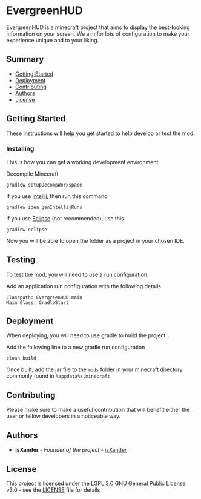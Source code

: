 # EvergreenHUD

EvergreenHUD is a minecraft project that aims to display
the best-looking information on your screen. We aim for
lots of configuration to make your experience unique and
to your liking.

## Summary

- [Getting Started](#getting-started)
- [Deployment](#deployment)
- [Contributing](#contributing)
- [Authors](#authors)
- [License](#license)

## Getting Started

These instructions will help you get started to help develop
or test the mod.

### Installing

This is how you can get a working development environment.

Decompile Minecraft

    gradlew setupDecompWorkspace

If you use [Intellij](https://www.jetbrains.com/idea/), then run this command

    gradlew idea genIntellijRuns

If you use [Eclipse](https://www.eclipse.org/) (not recommended), use this

    gradlew eclipse

Now you will be able to open the folder as a project in your chosen IDE.

## Testing

To test the mod, you will need to use a run configuration.

Add an application run configuration with the following details

    Classpath: EvergreenHUD.main
    Main Class: GradleStart

## Deployment

When deploying, you will need to use gradle to build the project.

Add the following line to a new gradle run configuration

    clean build

Once built, add the jar file to the `mods` folder in your minecraft directory commonly found in `%appdata%/.minecraft`

## Contributing

Please make sure to make a useful contribution that will benefit either the user or fellow developers in a noticeable way.

## Authors

- **isXander** - *Founder of the project* -
  [isXander](https://github.com/isXander)

## License

This project is licensed under the [LGPL 3.0](LICENSE) 
GNU General Public License v3.0 - see the [LICENSE](LICENSE) file for
details
